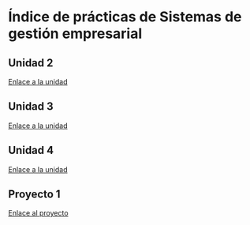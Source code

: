 # Índice de prácticas de Sistemas de gestión empresarial
## Unidad 2
[Enlace a la unidad](./ut02/index.md)
## Unidad 3
[Enlace a la unidad](./ut03/index.md)
## Unidad 4
[Enlace a la unidad](./ut04/index.md)
## Proyecto 1
[Enlace al proyecto](./proyectos/proyecto_1/index.md)

